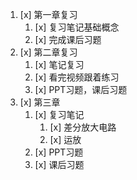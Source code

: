 1. [x] 第一章复习
   1. [x] 复习笔记基础概念
   2. [x] 完成课后习题
2. [x] 第二章复习
   1. [x] 笔记复习
   2. [x] 看完视频跟着练习
   3. [x] PPT习题，课后习题
3. [x] 第三章
   1. [x] 复习笔记
      1. [x] 差分放大电路
      2. [x] 运放
   2. [x] PPT习题
   3. [x] 课后习题